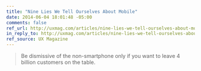 ```yaml
---
title: "Nine Lies We Tell Ourselves About Mobile"
date: 2014-06-04 18:01:48 -05:00
comments: false
ref_url: http://uxmag.com/articles/nine-lies-we-tell-ourselves-about-mobile
in_reply_to: http://uxmag.com/articles/nine-lies-we-tell-ourselves-about-mobile
ref_source: UX Magazine
---
```


> Be dismissive of the non-smartphone only if you want to leave 4 billion customers on the table.